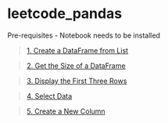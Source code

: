 # leetcode_pandas

Pre-requisites - Notebook needs to be installed

> [1. Create a DataFrame from List](https://leetcode.com/problems/create-a-dataframe-from-list/description/?envType=study-plan-v2&envId=introduction-to-pandas&lang=pythondata)

>   [2. Get the Size of a DataFrame](https://leetcode.com/problems/get-the-size-of-a-dataframe/description/?envType=study-plan-v2&envId=introduction-to-pandas&lang=pythondata)

>   [3. Display the First Three Rows](https://leetcode.com/problems/display-the-first-three-rows/?envType=study-plan-v2&envId=introduction-to-pandas&lang=pythondata)

>   [4. Select Data](<https://leetcode.com/problems/select-data/description/?envType=study-plan-v2&envId=introduction-to-pandas&lang=pythondata)>)

>   [5. Create a New Column](https://leetcode.com/problems/create-a-new-column/?envType=study-plan-v2&envId=introduction-to-pandas&lang=pythondata)